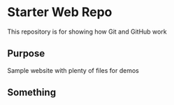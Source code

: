 # Starter Web Repo

This repository is for showing how Git and GitHub work

## Purpose

Sample website with plenty of files for demos

## Something
